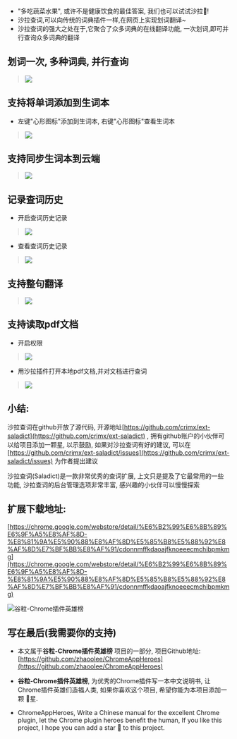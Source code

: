 - "多吃蔬菜水果", 或许不是健康饮食的最佳答案, 我们也可以试试沙拉🥗!
- 沙拉查词,可以向传统的词典插件一样,在网页上实现划词翻译~
- 沙拉查词的强大之处在于,它聚合了众多词典的在线翻译功能, 一次划词,即可并行查询众多词典的翻译

## 划词一次, 多种词典, 并行查询

>![](https://upload-images.jianshu.io/upload_images/3203841-135732d9e29b9d92.gif?imageMogr2/auto-orient/strip)

## 支持将单词添加到生词本
- 左键"心形图标"添加到生词本, 右键"心形图标"查看生词本

>![](https://upload-images.jianshu.io/upload_images/3203841-1b4cc199f31c1c20.gif?imageMogr2/auto-orient/strip)

## 支持同步生词本到云端

> ![](https://upload-images.jianshu.io/upload_images/3203841-20d00bb98c42344c.png?imageMogr2/auto-orient/strip%7CimageView2/2/w/1240)


## 记录查词历史
- 开启查词历史记录

>![](https://upload-images.jianshu.io/upload_images/3203841-4955414ada7a1eac.gif)

- 查看查词历史记录

> ![](https://upload-images.jianshu.io/upload_images/3203841-bc6499e7769ed56f.gif?imageMogr2/auto-orient/strip)




## 支持整句翻译

>![](https://upload-images.jianshu.io/upload_images/3203841-d1d9dba6b8fc7fa0.gif)


## 支持读取pdf文档

- 开启权限

> ![](https://upload-images.jianshu.io/upload_images/3203841-bebc79ee9b2fc2bf.gif?imageMogr2/auto-orient/strip)

- 用沙拉插件打开本地pdf文档,并对文档进行查词

> ![](https://upload-images.jianshu.io/upload_images/3203841-32f8f4e7f388acc5.gif?imageMogr2/auto-orient/strip)


##  小结:
沙拉查词在github开放了源代码, 开源地址[https://github.com/crimx/ext-saladict](https://github.com/crimx/ext-saladict) , 拥有github账户的小伙伴可以给项目添加一颗星, 以示鼓励,  如果对沙拉查词有好的建议, 可以在[https://github.com/crimx/ext-saladict/issues](https://github.com/crimx/ext-saladict/issues) 为作者提出建议

沙拉查词(Saladict)是一款非常优秀的查词扩展, 上文只是提及了它最常用的一些功能, 沙拉查词的后台管理选项非常丰富, 感兴趣的小伙伴可以慢慢探索

## 扩展下载地址: 

[https://chrome.google.com/webstore/detail/%E6%B2%99%E6%8B%89%E6%9F%A5%E8%AF%8D-%E8%81%9A%E5%90%88%E8%AF%8D%E5%85%B8%E5%88%92%E8%AF%8D%E7%BF%BB%E8%AF%91/cdonnmffkdaoajfknoeeecmchibpmkmg](https://chrome.google.com/webstore/detail/%E6%B2%99%E6%8B%89%E6%9F%A5%E8%AF%8D-%E8%81%9A%E5%90%88%E8%AF%8D%E5%85%B8%E5%88%92%E8%AF%8D%E7%BF%BB%E8%AF%91/cdonnmffkdaoajfknoeeecmchibpmkmg)


![谷粒-Chrome插件英雄榜](https://upload-images.jianshu.io/upload_images/3203841-4f0b239a3bb43be8.jpg)




## 写在最后(我需要你的支持)
- 本文属于**谷粒-Chrome插件英雄榜** 项目的一部分, 项目Github地址: [https://github.com/zhaoolee/ChromeAppHeroes](https://github.com/zhaoolee/ChromeAppHeroes)

- **谷粒-Chrome插件英雄榜**, 为优秀的Chrome插件写一本中文说明书, 让Chrome插件英雄们造福人类, 如果你喜欢这个项目, 希望你能为本项目添加一颗 🌟星.

- ChromeAppHeroes, Write a Chinese manual for the excellent Chrome plugin, let the Chrome plugin heroes benefit the human, If you like this project, I hope you can add a star 🌟 to this project.





